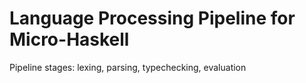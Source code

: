 # Language Processing Pipeline for Micro-Haskell

Pipeline stages: lexing, parsing, typechecking, evaluation
